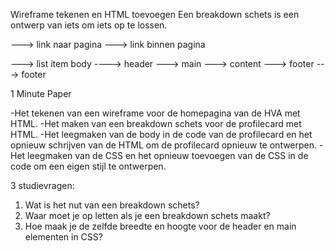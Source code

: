 
Wireframe tekenen en HTML toevoegen Een breakdown schets is een ontwerp van iets om iets op te lossen.

---> link naar pagina ---> link binnen pagina

---> list item
body ----> header ---> main ---> content ---> footer ---> footer

1 Minute Paper

-Het tekenen van een wireframe voor de homepagina van de HVA met HTML. -Het maken van een breakdown schets voor de profilecard met HTML. -Het leegmaken van de body in de code van de profilecard en het opnieuw schrijven van de HTML om de profilecard opnieuw te ontwerpen. -Het leegmaken van de CSS en het opnieuw toevoegen van de CSS in de code om een eigen stijl te ontwerpen.

3 studievragen:

1. Wat is het nut van een breakdown schets?
2. Waar moet je op letten als je een breakdown schets maakt?
3. Hoe maak je de zelfde breedte en hoogte voor de header en main elementen in CSS?
